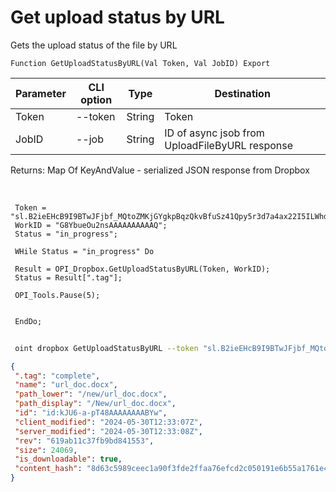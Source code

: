 ﻿---
sidebar_position: 6
---

# Get upload status by URL
 Gets the upload status of the file by URL



`Function GetUploadStatusByURL(Val Token, Val JobID) Export`

 | Parameter | CLI option | Type | Destination |
 |-|-|-|-|
 | Token | --token | String | Token |
 | JobID | --job | String | ID of async jsob from UploadFileByURL response |

 
 Returns: Map Of KeyAndValue - serialized JSON response from Dropbox

<br/>




```bsl title="Code example"
 Token = "sl.B2ieEHcB9I9BTwJFjbf_MQtoZMKjGYgkpBqzQkvBfuSz41Qpy5r3d7a4ax22I5ILWhd9KLbN5L...";
 WorkID = "G8YbueOu2nsAAAAAAAAAAQ";
 Status = "in_progress";
 
 WHile Status = "in_progress" Do
 
 Result = OPI_Dropbox.GetUploadStatusByURL(Token, WorkID);
 Status = Result[".tag"];
 
 OPI_Tools.Pause(5);
 
 
 EndDo;
```
	


```sh title="CLI command example"
 
 oint dropbox GetUploadStatusByURL --token "sl.B2ieEHcB9I9BTwJFjbf_MQtoZMKjGYgkpBqzQkvBfuSz41Qpy5r3d7a4ax22I5ILWhd9KLbN5L..." --job %job%

```

```json title="Result"
{
 ".tag": "complete",
 "name": "url_doc.docx",
 "path_lower": "/new/url_doc.docx",
 "path_display": "/New/url_doc.docx",
 "id": "id:kJU6-a-pT48AAAAAAAABYw",
 "client_modified": "2024-05-30T12:33:07Z",
 "server_modified": "2024-05-30T12:33:08Z",
 "rev": "619ab11c37fb9bd841553",
 "size": 24069,
 "is_downloadable": true,
 "content_hash": "8d63c5989ceec1a90f3fde2ffaa76efcd2c050191e6b55a1761e4e352590bd8c"
}
```
